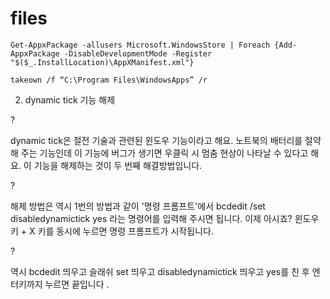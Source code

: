 # files
```
Get-AppxPackage -allusers Microsoft.WindowsStore | Foreach {Add-AppxPackage -DisableDevelopmentMode -Register "$($_.InstallLocation)\AppXManifest.xml"}
```

```
takeown /f “C:\Program Files\WindowsApps” /r
```

2. dynamic tick 기능 해제 

?

dynamic tick은 절전 기술과 관련된 윈도우 기능이라고 해요. 노트북의 배터리를 절약해 주는 기능인데 이 기능에 버그가 생기면 우클릭 시 멈춤 현상이 나타날 수 있다고 해요. 이 기능을 해제하는 것이 두 번째 해결방법입니다. 

?

해제 방법은 역시 1번의 방법과 같이 '명령 프롬프트'에서 bcdedit /set disabledynamictick yes 라는 명령어를 입력해 주시면 됩니다. 이제 아시죠? 윈도우 키 + X 키를 동시에 누르면 명령 프롬프트가 시작됩니다. 

?

역시 bcdedit 띄우고 슬래쉬 set 띄우고 disabledynamictick 띄우고 yes를 친 후 엔터키까지 누르면 끝입니다 .
